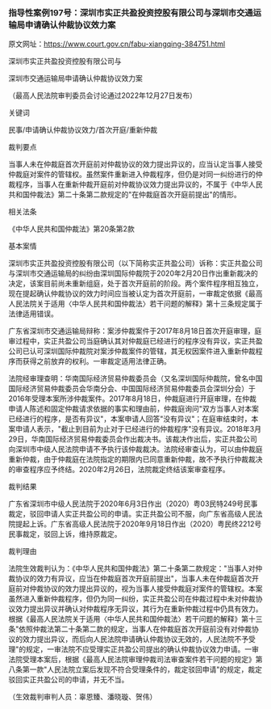 ### 指导性案例197号：深圳市实正共盈投资控股有限公司与深圳市交通运输局申请确认仲裁协议效力案
原文网址：https://www.court.gov.cn/fabu-xiangqing-384751.html

深圳市实正共盈投资控股有限公司与

深圳市交通运输局申请确认仲裁协议效力案

（最高人民法院审判委员会讨论通过2022年12月27日发布）

关键词

民事/申请确认仲裁协议效力/首次开庭/重新仲裁

裁判要点

当事人未在仲裁庭首次开庭前对仲裁协议的效力提出异议的，应当认定当事人接受仲裁庭对案件的管辖权。虽然案件重新进入仲裁程序，但仍是对同一纠纷进行的仲裁程序，当事人在重新仲裁开庭前对仲裁协议效力提出异议的，不属于《中华人民共和国仲裁法》第二十条第二款规定的"在仲裁庭首次开庭前提出"的情形。

相关法条

《中华人民共和国仲裁法》第20条第2款

基本案情

深圳市实正共盈投资控股有限公司（以下简称实正共盈公司）诉称：实正共盈公司与深圳市交通运输局的纠纷由深圳国际仲裁院于2020年2月20日作出重新裁决的决定，该案目前尚未重新组庭，处于首次开庭前的阶段。两个案件程序相互独立，现在提起确认仲裁协议的效力时间应当被认定为首次开庭前，一审裁定依据《最高人民法院关于适用〈中华人民共和国仲裁法〉若干问题的解释》第十三条规定属于法律适用错误。

广东省深圳市交通运输局辩称：案涉仲裁案件于2017年8月18日首次开庭审理，庭审过程中，实正共盈公司当庭确认其对仲裁庭已经进行的程序没有异议，实正共盈公司已认可深圳国际仲裁院对案涉仲裁案件的管辖，其无权因案件进入重新仲裁程序而获得之前放弃的权利。一审裁定适用法律正确。

法院经审理查明：华南国际经济贸易仲裁委员会（又名深圳国际仲裁院，曾名中国国际经济贸易仲裁委员会华南分会、中国国际经济贸易仲裁委员会深圳分会）于2016年受理本案所涉仲裁案件。2017年8月18日，仲裁庭进行开庭审理，在仲裁申请人陈述和固定仲裁请求依据的事实和理由前，仲裁庭询问"双方当事人对本案已经进行的程序，是否有异议"，本案申请人回答"没有异议"；在庭审结束时，本案申请人表示，"截止到目前为止对于已经进行的仲裁程序"没有异议。2018年3月29日，华南国际经济贸易仲裁委员会作出裁决书。该裁决作出后，实正共盈公司向深圳市中级人民法院申请不予执行该仲裁裁决。法院经审查认为，可以由仲裁庭重新仲裁，由于仲裁庭在法院指定的期限内已同意重新仲裁，故不予执行仲裁裁决的审查程序应予终结。2020年2月26日，法院裁定终结该案审查程序。

裁判结果

广东省深圳市中级人民法院于2020年6月3日作出（2020）粤03民特249号民事裁定，驳回申请人实正共盈公司的申请。实正共盈公司不服，向广东省高级人民法院提起上诉。广东省高级人民法院于2020年9月18日作出（2020）粤民终2212号民事裁定，驳回上诉，维持原裁定。

裁判理由

法院生效裁判认为：《中华人民共和国仲裁法》第二十条第二款规定："当事人对仲裁协议的效力有异议，应当在仲裁庭首次开庭前提出"，当事人未在仲裁庭首次开庭前对仲裁协议的效力提出异议的，视为当事人接受仲裁庭对案件的管辖权。本案虽然进入重新仲裁程序，但仍为同一纠纷，实正共盈公司在仲裁过程中未对仲裁协议效力提出异议并确认对仲裁程序无异议，其行为在重新仲裁过程中仍具有效力。根据《最高人民法院关于适用〈中华人民共和国仲裁法〉若干问题的解释》第十三条"依照仲裁法第二十条第二款的规定，当事人在仲裁庭首次开庭前没有对仲裁协议的效力提出异议，而后向人民法院申请确认仲裁协议无效的，人民法院不予受理"的规定，一审法院不应受理实正共盈公司提出的确认仲裁协议效力申请。一审法院受理本案后，根据《最高人民法院审理仲裁司法审查案件若干问题的规定》第八条第一款"人民法院立案后发现不符合受理条件的，裁定驳回申请"的规定，裁定驳回实正共盈公司的申请，并无不当。

（生效裁判审判人员：辜恩臻、潘晓璇、贺伟）
